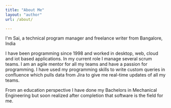 ```yaml
---
title: "About Me"
layout: "author"
url: /about/

---
```


I'm Sai, a technical program manager and freelance writer from Bangalore, India

I have been programming since 1998 and worked in desktop, web, cloud and iot based applications.
In my current role I manage several scrum teams. I am an agile mentor for all my teams and have a passion for programming.
I have used my programming skills to write custom queries in confluence which pulls data from Jira to give me real-time updates of all my teams.

From an education perspective I have done my Bachelors in Mechanical Engineering but soon realized after completion that software is the field for me.

